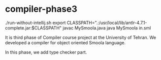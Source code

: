 # compiler-phase3
./run-without-intellij.sh
export CLASSPATH=".:/usr/local/lib/antlr-4.7.1-complete.jar:$CLASSPATH"
javac MySmoola.java
java MySmoola in.sml


It is third phase of Compiler course project at the University of Tehran. We developed a compiler for object oriented Smoola language.

In this phase, we add type checker part.
